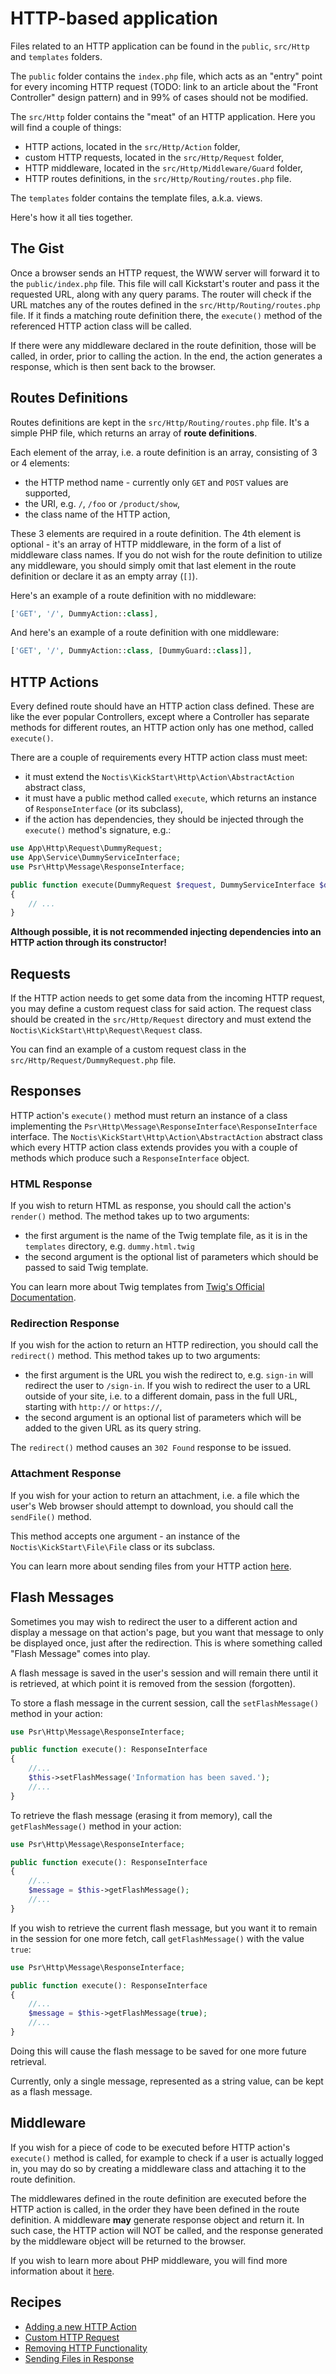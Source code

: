 # HTTP-based application

Files related to an HTTP application can be found in the `public`, `src/Http` and `templates` folders.

The `public` folder contains the `index.php` file, which acts as an "entry" point for every incoming HTTP request 
(TODO: link to an article about the "Front Controller" design pattern) and in 99% of cases should not be modified.

The `src/Http` folder contains the "meat" of an HTTP application. Here you will find a couple of things:

* HTTP actions, located in the `src/Http/Action` folder,
* custom HTTP requests, located in the `src/Http/Request` folder,
* HTTP middleware, located in the `src/Http/Middleware/Guard` folder,
* HTTP routes definitions, in the `src/Http/Routing/routes.php` file.

The `templates` folder contains the template files, a.k.a. views.

Here's how it all ties together.

## The Gist

Once a browser sends an HTTP request, the WWW server will forward it to the `public/index.php` file. This file will call
Kickstart's router and pass it the requested URL, along with any query params. The router will check if the URL matches 
any of the routes defined in the `src/Http/Routing/routes.php` file. If it finds a matching route definition there, 
the `execute()` method of the referenced HTTP action class will be called. 

If there were any middleware declared in the route definition, those will be called, in order, prior to calling the 
action. In the end, the action generates a response, which is then sent back to the browser.

## Routes Definitions

Routes definitions are kept in the `src/Http/Routing/routes.php` file. It's a simple PHP file, which returns an array of 
**route definitions**.

Each element of the array, i.e. a route definition is an array, consisting of 3 or 4 elements:

* the HTTP method name - currently only `GET` and `POST` values are supported,
* the URI, e.g. `/`, `/foo` or `/product/show`,
* the class name of the HTTP action,

These 3 elements are required in a route definition. The 4th element is optional - it's an array of HTTP middleware, in
the form of a list of middleware class names. If you do not wish for the route definition to utilize any middleware,
you should simply omit that last element in the route definition or declare it as an empty array (`[]`).

Here's an example of a route definition with no middleware:

```php
['GET', '/', DummyAction::class],
```

And here's an example of a route definition with one middleware:

```php
['GET', '/', DummyAction::class, [DummyGuard::class]],
```

## HTTP Actions

Every defined route should have an HTTP action class defined. These are like the ever popular Controllers, except where 
a Controller has separate methods for different routes, an HTTP action only has one method, called `execute()`.

There are a couple of requirements every HTTP action class must meet:

* it must extend the `Noctis\KickStart\Http\Action\AbstractAction` abstract class,
* it must have a public method called `execute`, which returns an instance of `ResponseInterface` (or its subclass),
* if the action has dependencies, they should be injected through the `execute()` method's signature, e.g.:

```php
use App\Http\Request\DummyRequest;
use App\Service\DummyServiceInterface;
use Psr\Http\Message\ResponseInterface;

public function execute(DummyRequest $request, DummyServiceInterface $dummyService): ResponseInterface
{
    // ...
}
```

**Although possible, it is not recommended injecting dependencies into an HTTP action through its constructor!**

## Requests

If the HTTP action needs to get some data from the incoming HTTP request, you may define a custom request class for said 
action. The request class should be created in the `src/Http/Request` directory and must extend the
`Noctis\KickStart\Http\Request\Request` class. 

You can find an example of a custom request class in the `src/Http/Request/DummyRequest.php` file.

## Responses

HTTP action's `execute()` method must return an instance of a class implementing the
`Psr\Http\Message\ResponseInterface\ResponseInterface` interface. The `Noctis\KickStart\Http\Action\AbstractAction` 
abstract class which every HTTP action class extends provides you with a couple of methods which produce such a 
`ResponseInterface` object.

### HTML Response

If you wish to return HTML as response, you should call the action's `render()` method. The method takes up to two 
arguments:

* the first argument is the name of the Twig template file, as it is in the `templates` directory, e.g. `dummy.html.twig`
* the second argument is the optional list of parameters which should be passed to said Twig template.

You can learn more about Twig templates from 
[Twig's Official Documentation](https://twig.symfony.com/doc/3.x/templates.html).

### Redirection Response

If you wish for the action to return an HTTP redirection, you should call the `redirect()` method. This method takes up
to two arguments:

* the first argument is the URL you wish the redirect to, e.g. `sign-in` will redirect the user to `/sign-in`. If you
  wish to redirect the user to a URL outside of your site, i.e. to a different domain, pass in the full URL, starting 
  with `http://` or `https://`,
* the second argument is an optional list of parameters which will be added to the given URL as its query string.

The `redirect()` method causes an `302 Found` response to be issued.

### Attachment Response

If you wish for your action to return an attachment, i.e. a file which the user's Web browser should attempt to download,
you should call the `sendFile()` method.

This method accepts one argument - an instance of the `Noctis\KickStart\File\File` class or its subclass.

You can learn more about sending files from your HTTP action [here](cookbook/Sending_Files.md).

## Flash Messages

Sometimes you may wish to redirect the user to a different action and display a message on that action's page, but you 
want that message to only be displayed once, just after the redirection. This is where something called "Flash Message"
comes into play.

A flash message is saved in the user's session and will remain there until it is retrieved, at which point it is removed 
from the session (forgotten).

To store a flash message in the current session, call the `setFlashMessage()` method in your action:

```php
use Psr\Http\Message\ResponseInterface;

public function execute(): ResponseInterface
{
    //...
    $this->setFlashMessage('Information has been saved.');
    //...
}
```

To retrieve the flash message (erasing it from memory), call the `getFlashMessage()` method in your action:

```php
use Psr\Http\Message\ResponseInterface;

public function execute(): ResponseInterface
{
    //...
    $message = $this->getFlashMessage();
    //...
}
```

If you wish to retrieve the current flash message, but you want it to remain in the session for one more fetch,
call `getFlashMessage()` with the value `true`:

```php
use Psr\Http\Message\ResponseInterface;

public function execute(): ResponseInterface
{
    //...
    $message = $this->getFlashMessage(true);
    //...
}
```

Doing this will cause the flash message to be saved for one more future retrieval.

Currently, only a single message, represented as a string value, can be kept as a flash message.

## Middleware

If you wish for a piece of code to be executed before HTTP action's `execute()` method is called, for example to check 
if a user is actually logged in, you may do so by creating a middleware class and attaching it to the route definition.

The middlewares defined in the route definition are executed before the HTTP action is called, in the order they have
been defined in the route definition. A middleware **may** generate response object and return it. In such case, the HTTP
action will NOT be called, and the response generated by the middleware object will be returned to the browser.

If you wish to learn more about PHP middleware, you will find more information about it 
[here](https://phil.tech/2016/why-care-about-php-middleware/).

## Recipes

* [Adding a new HTTP Action](cookbook/New_Http_Action.md)
* [Custom HTTP Request](cookbook/Custom_Http_Request.md)
* [Removing HTTP Functionality](cookbook/Removing_Http_Functionality.md)
* [Sending Files in Response](cookbook/Sending_Files.md)

